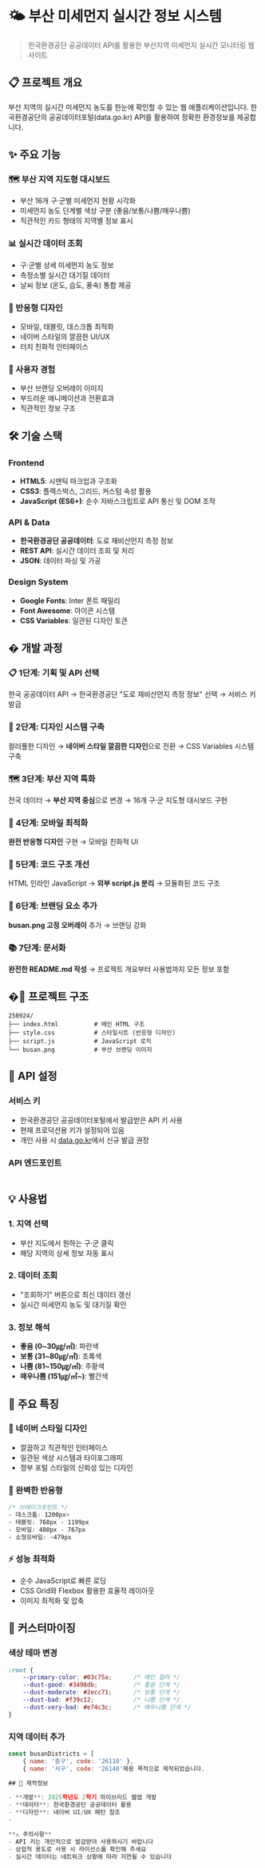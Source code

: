 # 🌤️ 부산 미세먼지 실시간 정보 시스템

> 한국환경공단 공공데이터 API를 활용한 부산지역 미세먼지 실시간 모니터링 웹사이트

## 📋 프로젝트 개요

부산 지역의 실시간 미세먼지 농도를 한눈에 확인할 수 있는 웹 애플리케이션입니다. 
한국환경공단의 공공데이터포털(data.go.kr) API를 활용하여 정확한 환경정보를 제공합니다.

## ✨ 주요 기능

### 🗺️ 부산 지역 지도형 대시보드
- 부산 16개 구·군별 미세먼지 현황 시각화
- 미세먼지 농도 단계별 색상 구분 (좋음/보통/나쁨/매우나쁨)
- 직관적인 카드 형태의 지역별 정보 표시

### 📊 실시간 데이터 조회
- 구·군별 상세 미세먼지 농도 정보
- 측정소별 실시간 대기질 데이터
- 날씨 정보 (온도, 습도, 풍속) 통합 제공

### 📱 반응형 디자인
- 모바일, 태블릿, 데스크톱 최적화
- 네이버 스타일의 깔끔한 UI/UX
- 터치 친화적 인터페이스

### 🎨 사용자 경험
- 부산 브랜딩 오버레이 이미지
- 부드러운 애니메이션과 전환효과
- 직관적인 정보 구조

## 🛠️ 기술 스택

### Frontend
- **HTML5**: 시맨틱 마크업과 구조화
- **CSS3**: 플렉스박스, 그리드, 커스텀 속성 활용
- **JavaScript (ES6+)**: 순수 자바스크립트로 API 통신 및 DOM 조작

### API & Data
- **한국환경공단 공공데이터**: 도로 재비산먼지 측정 정보
- **REST API**: 실시간 데이터 조회 및 처리
- **JSON**: 데이터 파싱 및 가공

### Design System
- **Google Fonts**: Inter 폰트 패밀리
- **Font Awesome**: 아이콘 시스템
- **CSS Variables**: 일관된 디자인 토큰

## � 개발 과정

### 📋 1단계: 기획 및 API 선택
한국 공공데이터 API → 한국환경공단 "도로 재비산먼지 측정 정보" 선택 → 서비스 키 발급

### 🎨 2단계: 디자인 시스템 구축  
컬러풀한 디자인 → **네이버 스타일 깔끔한 디자인**으로 전환 → CSS Variables 시스템 구축

### 🗺️ 3단계: 부산 지역 특화
전국 데이터 → **부산 지역 중심**으로 변경 → 16개 구·군 지도형 대시보드 구현

### 📱 4단계: 모바일 최적화
**완전 반응형 디자인** 구현 → 모바일 친화적 UI

### 🎯 5단계: 코드 구조 개선
HTML 인라인 JavaScript → **외부 script.js 분리** → 모듈화된 코드 구조

### 🌟 6단계: 브랜딩 요소 추가
**busan.png 고정 오버레이** 추가 → 브랜딩 강화

### 📚 7단계: 문서화
**완전한 README.md 작성** → 프로젝트 개요부터 사용법까지 모든 정보 포함

## �📁 프로젝트 구조

```
250924/
├── index.html          # 메인 HTML 구조
├── style.css           # 스타일시트 (반응형 디자인)
├── script.js           # JavaScript 로직
└── busan.png           # 부산 브랜딩 이미지
```

## 🔑 API 설정

### 서비스 키
- 한국환경공단 공공데이터포털에서 발급받은 API 키 사용
- 현재 프로덕션용 키가 설정되어 있음
- 개인 사용 시 [data.go.kr](https://www.data.go.kr)에서 신규 발급 권장

### API 엔드포인트
```javascript
```

## 💡 사용법

### 1. 지역 선택
- 부산 지도에서 원하는 구·군 클릭
- 해당 지역의 상세 정보 자동 표시

### 2. 데이터 조회
- "조회하기" 버튼으로 최신 데이터 갱신
- 실시간 미세먼지 농도 및 대기질 확인

### 3. 정보 해석
- **좋음 (0~30㎍/㎥)**: 파란색
- **보통 (31~80㎍/㎥)**: 초록색  
- **나쁨 (81~150㎍/㎥)**: 주황색
- **매우나쁨 (151㎍/㎥~)**: 빨간색

## 🎯 주요 특징

### 🎨 네이버 스타일 디자인
- 깔끔하고 직관적인 인터페이스
- 일관된 색상 시스템과 타이포그래피
- 정부 포털 스타일의 신뢰성 있는 디자인

### 📱 완벽한 반응형
```css
/* 브레이크포인트 */
- 데스크톱: 1200px+
- 태블릿: 768px - 1199px
- 모바일: 480px - 767px
- 소형모바일: ~479px
```

### ⚡ 성능 최적화
- 순수 JavaScript로 빠른 로딩
- CSS Grid와 Flexbox 활용한 효율적 레이아웃
- 이미지 최적화 및 압축

## 🔧 커스터마이징

### 색상 테마 변경
```css
:root {
    --primary-color: #03c75a;      /* 메인 컬러 */
    --dust-good: #3498db;          /* 좋음 단계 */
    --dust-moderate: #2ecc71;      /* 보통 단계 */
    --dust-bad: #f39c12;           /* 나쁨 단계 */
    --dust-very-bad: #e74c3c;      /* 매우나쁨 단계 */
}
```

### 지역 데이터 추가
```javascript
const busanDistricts = [
    { name: '중구', code: '26110' },
    { name: '서구', code: '26140'제용 목적으로 제작되었습니다.

## 👥 제작정보

- **개발**: 2025학년도 2학기 하이브리드 웹앱 개발
- **데이터**: 한국환경공단 공공데이터 활용
- **디자인**: 네이버 UI/UX 패턴 참조
- 

**⚠️ 주의사항**
- API 키는 개인적으로 발급받아 사용하시기 바랍니다
- 상업적 용도로 사용 시 라이선스를 확인해 주세요
- 실시간 데이터는 네트워크 상황에 따라 지연될 수 있습니다
